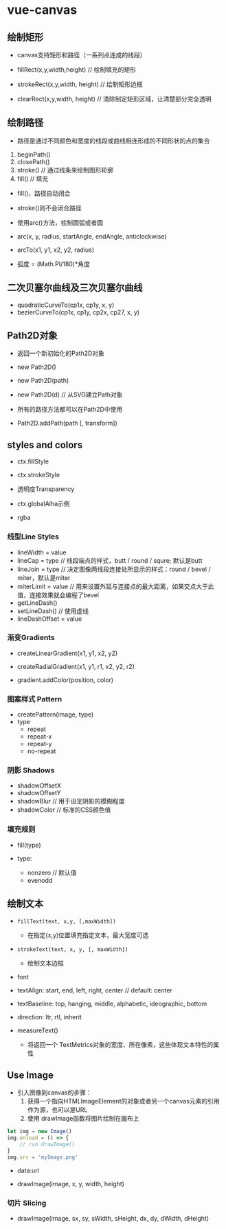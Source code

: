 # vue-canvas

## 绘制矩形

- canvas支持矩形和路径（一系列点连成的线段）

- fillRect(x,y,width,height) // 绘制填充的矩形

- strokeRect(x,y,width, height) // 绘制矩形边框

- clearRect(x,y,width, height) // 清除制定矩形区域，让清楚部分完全透明

## 绘制路径

- 路径是通过不同颜色和宽度的线段或曲线相连形成的不同形状的点的集合

1. beginPath()
2. closePath()
3. stroke() // 通过线条来绘制图形轮廓
4. fill() // 填充

- fill()，路径自动闭合
- stroke()则不会闭合路径

- 使用arc()方法，绘制圆弧或者圆

- arc(x, y, radius, startAngle, endAngle, anticlockwise)

- arcTo(x1, y1, x2, y2, radius)

- 弧度 = (Math.PI/180)*角度

## 二次贝塞尔曲线及三次贝塞尔曲线

- quadraticCurveTo(cp1x, cp1y, x, y)
- bezierCurveTo(cp1x, cp1y, cp2x, cp27, x, y)

## Path2D对象

- 返回一个新初始化的Path2D对象

- new Path2D()
- new Path2D(path)
- new Path2D(d) // 从SVG建立Path对象

- 所有的路径方法都可以在Path2D中使用

- Path2D.addPath(path [, transform])

## styles and colors

- ctx.fillStyle
- ctx.strokeStyle

- 透明度Transparency
- ctx.globalAlha示例

- rgba

### 线型Line Styles

- lineWidth = value
- lineCap = type // 线段端点的样式，butt / round / squre; 默认是butt
- lineJoin = type // 决定图像两线段连接处所显示的样式：round / bevel / miter，默认是miter
- miterLimit = value // 用来设置外延与连接点的最大距离，如果交点大于此值，连接效果就会编程了bevel
- getLineDash()
- setLineDash() // 使用虚线
- lineDashOffset = value

### 渐变Gradients

- createLinearGradient(x1, y1, x2, y2)

- createRadialGradient(x1, y1, r1, x2, y2, r2)

- gradient.addColor(position, color)

### 图案样式 Pattern

- createPattern(image, type)
- type
  - repeat
  - repeat-x
  - repeat-y
  - no-repeat

### 阴影 Shadows

- shadowOffsetX
- shadowOffsetY
- shadowBlur // 用于设定阴影的模糊程度
- shadowColor // 标准的CSS颜色值

### 填充规则
- fill(type)

- type:
  - nonzero // 默认值
  - evenodd
## 绘制文本

- `fillText(text, x,y, [,maxWidth])`
  - 在指定(x,y)位置填充指定文本，最大宽度可选

- `strokeText(text, x, y, [, maxWidth])`
  - 绘制文本边框

- font

- textAlign: start, end, left, right, center // default: center

- textBaseline: top, hanging, middle, alphabetic, ideographic, bottom

- direction: ltr, rtl, inherit

- measureText()
  - 将返回一个 TextMetrics对象的宽度、所在像素，这些体现文本特性的属性

## Use Image

- 引入图像到canvas的步骤：
  1. 获得一个指向HTMLImageElement的对象或者另一个canvas元素的引用作为源，也可以是URL
  2. 使用 drawImage函数将图片绘制在画布上

```js
let img = new Image()
img.onload = () => {
    // run drawImage()
}
img.src = 'myImage.png'
```

- data:url

- drawImage(image, x, y, width, height)

### 切片 Slicing

- drawImage(image, sx, sy, sWidth, sHeight, dx, dy, dWidth, dHeight)

